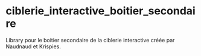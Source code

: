 # ciblerie_interactive_boitier_secondaire
Library pour le boitier secondaire de la ciblerie interactive créée par Naudnaud et Krispies.
